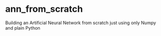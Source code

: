 # ann_from_scratch
Building an Artificial Neural Network from scratch just using only Numpy  and plain Python
